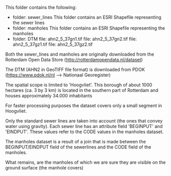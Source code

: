 This folder contains the following:

- folder: sewer_lines
	This folder contains an ESRI Shapefile representing the sewer lines
- folder: manholes 
	This folder contains an ESRI Shapefile representing the manholes
- folder: DTM 
	file: ahn2_5_37gn1.tif
	file: ahn2_5_37gn2.tif
	file: ahn2_5_37gz1.tif
	file: ahn2_5_37gz2.tif

Both the sewer_lines and manholes are originally downloaded from the Rotterdam Open Data Store (http://rotterdamopendata.nl/dataset)

The DTM (AHN2 in GeoTIFF file format) is downloaded from PDOK (https://www.pdok.nl/nl --> Nationaal Georegister)

The spatial scope is limited to 'Hoogvliet'. This borough of about 1000 hectares (ca. 3 by 3 km) is located in the southern part of Rotterdam and houses approximately 34.000 inhabitants

For faster processing purposes the dataset covers only a small segment in Hoogvliet.

Only the standard sewer lines are taken into account (the ones that convey water using gravity).
Each sewer line has an attribute field 'BEGINPUT' and 'EINDPUT'. These values refer to the CODE values in the manholes dataset.

The manholes dataset is a result of a join that is made between the BEGINPUT/EINDPUT field of the sewerlines and the CODE field of the manholes.

What remains, are the manholes of which we are sure they are visible on the ground surface (the manhole covers)
